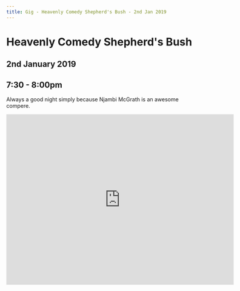 ```yaml
---
title: Gig - Heavenly Comedy Shepherd's Bush - 2nd Jan 2019
---
```


# Heavenly Comedy Shepherd's Bush
## 2nd January 2019
## 7:30 - 8:00pm

Always a good night simply because Njambi McGrath is an awesome compere.

<iframe src="https://www.google.com/maps/embed?pb=!1m18!1m12!1m3!1d2483.3704475960726!2d-0.24307938398971227!3d51.50641937963494!2m3!1f0!2f0!3f0!3m2!1i1024!2i768!4f13.1!3m3!1m2!1s0x48760e2e791aef51%3A0xe466d220297dd9e4!2sPrincess+Victoria!5e0!3m2!1sen!2suk!4v1546187255581" width="600" height="450" frameborder="0" style="border:0" allowfullscreen></iframe> 



